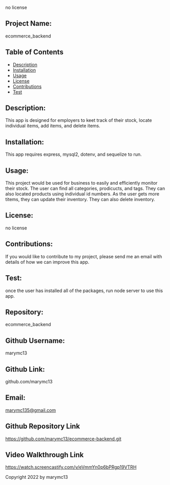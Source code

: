 
no license

## Project Name:
ecommerce_backend

## Table of Contents
* [Description](#description)
* [Installation](#installation)
* [Usage](#usage)
* [License](#license)
* [Contributions](#contributions)
* [Test](#test)

## Description:
This app is designed  for employers to keet track of their stock, locate individual items, add items, and delete items.

## Installation:
This app requires express, mysql2, dotenv, and sequelize to run.

## Usage:
This project would be used for business to easily and efficiently monitor their stock. The user can find all categories, prodicucts, and tags.  They can also located products using individual id numbers.  As the user gets more titems, they can update their inventory.  They can also delete inventory.  

## License:
no license

## Contributions:
If you would like to contribute to my project, please send me an email with details of how we can improve this app.

## Test:
once the user has installed all of the packages, run node server to use this app.

## Repository:
ecommerce_backend

## Github Username:
marymc13

## Github Link:
github.com/marymc13

## Email:
marymc135@gmail.com

## Github Repository Link
https://github.com/marymc13/ecommerce-backend.git

## Video Walkthrough Link
https://watch.screencastify.com/v/eVmmYn0p6bPRgp19VTRH

Copyright 2022 by marymc13
